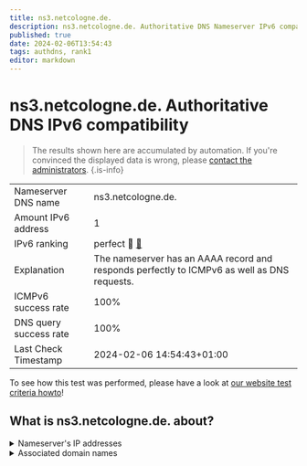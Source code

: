 ```yaml
---
title: ns3.netcologne.de.
description: ns3.netcologne.de. Authoritative DNS Nameserver IPv6 compatibility
published: true
date: 2024-02-06T13:54:43
tags: authdns, rank1
editor: markdown
---
```


# ns3.netcologne.de. Authoritative DNS IPv6 compatibility

> The results shown here are accumulated by automation. If you're convinced the displayed data is wrong, please [contact the administrators](/howto/chat). 
{.is-info}




|   |   |
| - | - |
| Nameserver DNS name | ns3.netcologne.de.
| Amount IPv6 address | 1
| IPv6 ranking | perfect :1st_place_medal: [🔗](/howto/ranking) |
| Explanation | The nameserver has an AAAA record and responds perfectly to ICMPv6 as well as DNS requests. |
| ICMPv6 success rate | 100%|
| DNS query success rate | 100% |
| Last Check Timestamp | 2024-02-06 14:54:43+01:00 |

To see how this test was performed, please have a look at [our website test criteria howto](/howto/testcriteria/authdns)!


## What is ns3.netcologne.de. about?




<details>
<summary>Nameserver's IP addresses</summary>

2001:4dd0:100:4220:53:1:0:3

</details>



<details>
<summary>Associated domain names</summary>

www.netaachen.de

www.netcologne.de

</details>
